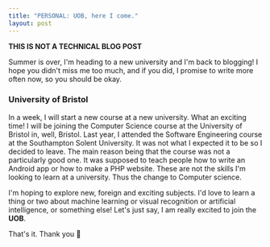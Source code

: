 ```yaml
---
title: "PERSONAL: UOB, here I come."
layout: post
---
```


**THIS IS NOT A TECHNICAL BLOG POST**

Summer is over, I'm heading to a new university and I'm back to blogging! I hope you didn't miss me too much, and if you did, I promise to write more often now, so you should be okay.

### University of Bristol

In a week, I will start a new course at a new university. What an exciting time! I will be joining the Computer Science course at the University of Bristol in, well, Bristol. Last year, I attended the Software Engineering course at the Southampton Solent University. It was not what I expected it to be so I decided to leave. The main reason being that the course was not a particularly good one. It was supposed to teach people how to write an Android app or how to make a PHP website. These are not the skills I'm looking to learn at a university. Thus the change to Computer science. 

I'm hoping to explore new, foreign and exciting subjects. I'd love to learn a thing or two about machine learning or visual recognition or artificial intelligence, or something else! Let's just say, I am really excited to join the **UOB**.

That's it. Thank you 🌵
